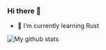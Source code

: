 ### Hi there 👋

- 🌱 I’m currently learning Rust

<img src="https://github-readme-stats.vercel.app/api?username=Odsku&show_icons=true&theme=dracula&include_all_commits=true&count_private=true&layout=compact" alt="My github stats"/>
